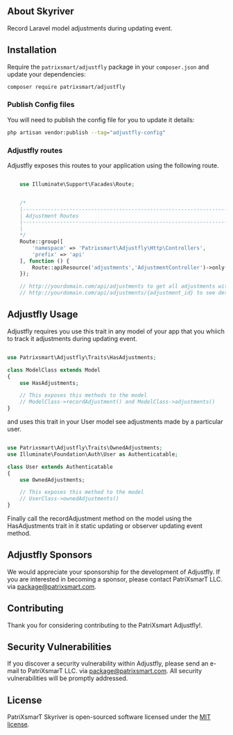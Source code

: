 

## About Skyriver

Record Laravel model adjustments during updating event.

## Installation

Require the `patrixsmart/adjustfly` package in your `composer.json` and update your dependencies:
```sh
composer require patrixsmart/adjustfly
```

### Publish Config files

You will need to publish the config file for you to update it details:
```sh
php artisan vendor:publish --tag="adjustfly-config"
```

###  Adjustfly routes
Adjustfly exposes this routes to your application using the following route. 
```php

    use Illuminate\Support\Facades\Route;


    /*
    |--------------------------------------------------------------------------
    | Adjustment Routes
    |--------------------------------------------------------------------------
    |
    */
    Route::group([
        'namespace' => 'Patrixsmart\Adjustfly\Http\Controllers',
        'prefix' => 'api'
    ], function () {
        Route::apiResource('adjustments','AdjustmentController')->only(['index','show']);
    });

    // http://yourdomain.com/api/adjustments to get all adjustments with pagination
    // http://yourdomain.com/api/adjustments/{adjustment_id} to see details of an adjustment made
```

## Adjustfly Usage

Adjustfly requires you use this trait in any model of your app that you whiich to track it adjustments 
during updating event.  

```php

use Patrixsmart\Adjustfly\Traits\HasAdjustments;

class ModelClass extends Model
{
    use HasAdjustments; 

    // This exposes this methods to the model 
    // ModelClass->recordAdjustment() and ModelClass->adjustments()
}
```
and uses this trait in your User model see adjustments made by a particular user.

```php

use Patrixsmart\Adjustfly\Traits\OwnedAdjustments;
use Illuminate\Foundation\Auth\User as Authenticatable;

class User extends Authenticatable 
{
    use OwnedAdjustments;

    // This exposes this method to the model 
    // UserClass->ownedAdjustments()
}
```
Finally call the recordAdjustment method on the model using the HasAdjustments trait in it 
static updating or observer updating event method.

## Adjustfly Sponsors

We would appreciate your sponsorship for the development of Adjustfly. If you are interested in becoming a sponsor, please contact PatriXsmarT LLC. via [package@patrixsmart.com](mailto:package@patrixsmart.com).


## Contributing

Thank you for considering contributing to the PatriXsmart Adjustfly!.

## Security Vulnerabilities

If you discover a security vulnerability within Adjustfly, please send an e-mail to PatriXsmarT LLC. via [package@patrixsmart.com](mailto:package@patrixsmart.com). All security vulnerabilities will be promptly addressed.

## License

PatriXsmarT Skyriver is open-sourced software licensed under the [MIT license](https://opensource.org/licenses/MIT).
